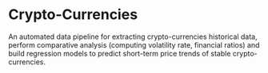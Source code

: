 # Crypto-Currencies
An automated data pipeline for extracting crypto-currencies historical data, perform comparative analysis (computing volatility rate, financial ratios) and build regression models to predict short-term price trends of stable crypto-currencies.
